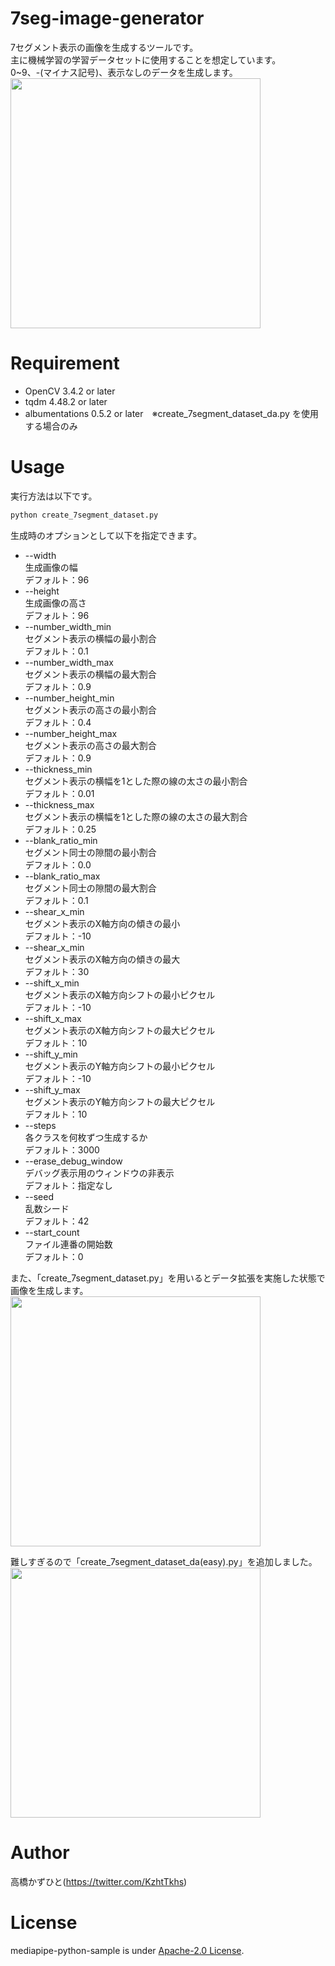 # 7seg-image-generator
7セグメント表示の画像を生成するツールです。<br>
主に機械学習の学習データセットに使用することを想定しています。<br>
0~9、-(マイナス記号)、表示なしのデータを生成します。<br>
<img src="https://user-images.githubusercontent.com/37477845/118017307-6c16de80-b391-11eb-9fc2-547f66f59e9f.png" width="400px">

# Requirement 
* OpenCV 3.4.2 or later
* tqdm 4.48.2 or later
* albumentations 0.5.2 or later　※create_7segment_dataset_da.py を使用する場合のみ

# Usage
実行方法は以下です。
```bash
python create_7segment_dataset.py
```
生成時のオプションとして以下を指定できます。
* --width<br>
生成画像の幅<br>
デフォルト：96
* --height<br>
生成画像の高さ<br>
デフォルト：96
* --number_width_min<br>
セグメント表示の横幅の最小割合<br>
デフォルト：0.1
* --number_width_max<br>
セグメント表示の横幅の最大割合<br>
デフォルト：0.9
* --number_height_min<br>
セグメント表示の高さの最小割合<br>
デフォルト：0.4
* --number_height_max<br>
セグメント表示の高さの最大割合<br>
デフォルト：0.9
* --thickness_min<br>
セグメント表示の横幅を1とした際の線の太さの最小割合<br>
デフォルト：0.01
* --thickness_max<br>
セグメント表示の横幅を1とした際の線の太さの最大割合<br>
デフォルト：0.25
* --blank_ratio_min<br>
セグメント同士の隙間の最小割合<br>
デフォルト：0.0
* --blank_ratio_max<br>
セグメント同士の隙間の最大割合<br>
デフォルト：0.1
* --shear_x_min<br>
セグメント表示のX軸方向の傾きの最小<br>
デフォルト：-10
* --shear_x_min<br>
セグメント表示のX軸方向の傾きの最大<br>
デフォルト：30
* --shift_x_min<br>
セグメント表示のX軸方向シフトの最小ピクセル<br>
デフォルト：-10
* --shift_x_max<br>
セグメント表示のX軸方向シフトの最大ピクセル<br>
デフォルト：10
* --shift_y_min<br>
セグメント表示のY軸方向シフトの最小ピクセル<br>
デフォルト：-10
* --shift_y_max<br>
セグメント表示のY軸方向シフトの最大ピクセル<br>
デフォルト：10
* --steps<br>
各クラスを何枚ずつ生成するか<br>
デフォルト：3000
* --erase_debug_window<br>
デバッグ表示用のウィンドウの非表示<br>
デフォルト：指定なし
* --seed<br>
乱数シード<br>
デフォルト：42
* --start_count<br>
ファイル連番の開始数<br>
デフォルト：0

また、「create_7segment_dataset.py」を用いるとデータ拡張を実施した状態で画像を生成します。<br>
<img src="https://user-images.githubusercontent.com/37477845/118017348-7638dd00-b391-11eb-86e1-5fa2f32fcda4.png" width="400px">

難しすぎるので「create_7segment_dataset_da(easy).py」を追加しました。<br>
<img src="https://user-images.githubusercontent.com/37477845/118855777-24ec9880-b911-11eb-9d82-888b53a2010e.png" width="400px">

# Author
高橋かずひと(https://twitter.com/KzhtTkhs)
 
# License 
mediapipe-python-sample is under [Apache-2.0 License](LICENSE).
